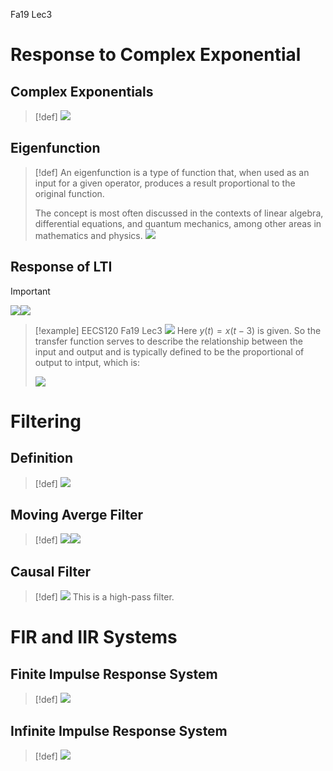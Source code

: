 Fa19 Lec3


# Response to Complex Exponential
## Complex Exponentials
> [!def]
> ![](Response_to_Exponential.assets/image-20240407143914815.png)



## Eigenfunction
> [!def]
>   An eigenfunction is a type of function that, when used as an input for a given operator, produces a result proportional to the original function. 
>   
>   The concept is most often discussed in the contexts of linear algebra, differential equations, and quantum mechanics, among other areas in mathematics and physics.
>   ![](Response_to_Exponential.assets/image-20240407143831570.png)



## Response of LTI
> [!important]
> ![](Response_to_Exponential.assets/image-20240407143933029.png)![](Response_to_Exponential.assets/image-20240407145622136.png)

> [!example] EECS120 Fa19 Lec3
> ![](Response_to_Exponential.assets/image-20240407144025948.png)
> Here $y(t) = x(t-3)$ is given. So the transfer function serves to describe the relationship between the input and output and is typically defined to be the proportional of output to intput, which is:
> 
> ![](Response_to_Exponential.assets/image-20240407145147376.png)





# Filtering
## Definition
> [!def]
> ![](Response_to_Exponential.assets/image-20240407145822574.png)



## Moving Averge Filter
> [!def]
> ![](Response_to_Exponential.assets/image-20240407150051241.png)![](Response_to_Exponential.assets/image-20240407150234699.png)


## Causal Filter
> [!def]
> ![](Response_to_Exponential.assets/image-20240407150341727.png)
> This is a high-pass filter.


# FIR and IIR Systems
## Finite Impulse Response System
> [!def]
> ![](Response_to_Exponential.assets/image-20240407150800339.png)



## Infinite Impulse Response System
> [!def]
> ![](Response_to_Exponential.assets/image-20240407151008327.png)











